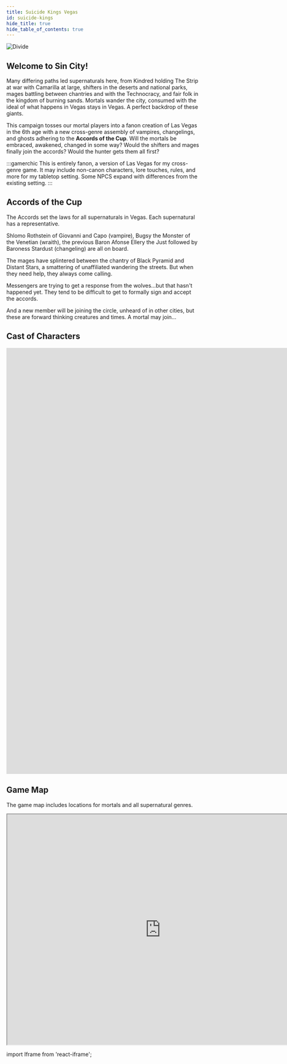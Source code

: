 ```yaml
---
title: Suicide Kings Vegas
id: suicide-kings
hide_title: true
hide_table_of_contents: true
---
```

<div id="vamp">

![Divide](/img/wod/suicide-kings.png)

## Welcome to Sin City! 

Many differing paths led supernaturals here, from Kindred holding The Strip at war with Camarilla at large, shifters in the deserts and national parks, mages battling between chantries and with the Technocracy, and fair folk in the kingdom of burning sands. Mortals wander the city, consumed with the ideal of what happens in Vegas stays in Vegas. A perfect backdrop of these giants.

This campaign tosses our mortal players into a fanon creation of Las Vegas in the 6th age with a new cross-genre assembly of vampires, changelings, and ghosts adhering to the **Accords of the Cup**. Will the mortals be embraced, awakened, changed in some way? Would the shifters and mages finally join the accords? Would the hunter gets them all first?

:::gamerchic 
This is entirely fanon, a version of Las Vegas for my cross-genre game. It may include non-canon characters, lore touches, rules, and more for my tabletop setting. Some NPCS expand with differences from the existing setting.
:::

## Accords of the Cup
The Accords set the laws for all supernaturals in Vegas. Each supernatural has a representative. 

Shlomo Rothstein of Giovanni and Capo (vampire), Bugsy the Monster of the Venetian (wraith), the previous Baron Afonse Ellery the Just followed by Baroness Stardust (changeling) are all on board. 

The mages have splintered between the chantry of Black Pyramid and Distant Stars, a smattering of unaffiliated wandering the streets. But when they need help, they always come calling. 

Messengers are trying to get a response from the wolves…but that hasn't happened yet. They tend to be difficult to get to formally sign and accept the accords. 

And a new member will be joining the circle, unheard of in other cities, but these are forward thinking creatures and times. A mortal may join...

## Cast of Characters

<div className='responsive-google-slides'>

<iframe src="https://docs.google.com/presentation/d/e/2PACX-1vTGOc2R95d7iXDEMUeFvT1UNPLUOO99GifaCoQu1rpZICKOsR2BP46Zotj4KEhSVwWailm-2QciykNs/embed?start=false&loop=false&delayms=3000" frameborder="0" width="1920" height="1109" allowFullScreen="true" mozallowFullScreen="true" webkitallowFullScreen="true"></iframe>
</div>

## Game Map
The game map includes locations for mortals and all supernatural genres.

<div className='responsive-google-slides'>

<iframe src="https://www.google.com/maps/d/u/0/embed?mid=18DSMcLDKv9eKVvPafdTF-D9eQdVtLezT" width="800" height="600"></iframe>

</div>

import Iframe from 'react-iframe';

</div>